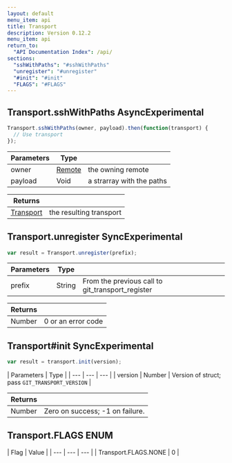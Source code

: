 ```yaml
---
layout: default
menu_item: api
title: Transport
description: Version 0.12.2
menu_item: api
return_to:
  "API Documentation Index": /api/
sections:
  "sshWithPaths": "#sshWithPaths"
  "unregister": "#unregister"
  "#init": "#init"
  "FLAGS": "#FLAGS"
---
```


## <a name="sshWithPaths"></a><span>Transport.</span>sshWithPaths <span class="tags"><span class="async">Async</span><span class="experimental">Experimental</span></span>

```js
Transport.sshWithPaths(owner, payload).then(function(transport) {
  // Use transport
});
```

| Parameters | Type |   |
| --- | --- | --- |
| owner | [Remote](/api/remote/) | the owning remote |
| payload | Void | a strarray with the paths |

| Returns |  |
| --- | --- |
| [Transport](/api/transport/) | the resulting transport |

## <a name="unregister"></a><span>Transport.</span>unregister <span class="tags"><span class="sync">Sync</span><span class="experimental">Experimental</span></span>

```js
var result = Transport.unregister(prefix);
```

| Parameters | Type |   |
| --- | --- | --- |
| prefix | String | From the previous call to git_transport_register |

| Returns |  |
| --- | --- |
| Number |  0 or an error code |

## <a name="init"></a><span>Transport#</span>init <span class="tags"><span class="sync">Sync</span><span class="experimental">Experimental</span></span>

```js
var result = transport.init(version);
```

| Parameters | Type |
| --- | --- | --- |
| version | Number | Version of struct; pass `GIT_TRANSPORT_VERSION` |

| Returns |  |
| --- | --- |
| Number |  Zero on success; -1 on failure. |

## <a name="FLAGS"></a><span>Transport.</span>FLAGS <span class="tags"><span class="enum">ENUM</span></span>

| Flag | Value |
| --- | --- | --- |
| <span>Transport.FLAGS.</span>NONE | 0 |

